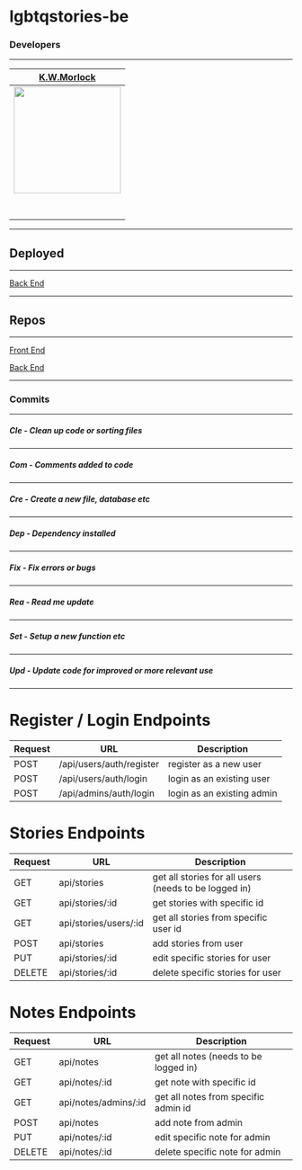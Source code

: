 # lgbtqstories-be

### Developers
---
|                                           [K.W.Morlock](https://github.com/kwmorlock)                    |
| :-------------------------------------------------------------------------------------------------------------------------------------: |
| [<img src="https://avatars2.githubusercontent.com/u/60933227?s=400&u=f59ad5c61c259364c66bac0a68407b138024c357&v=4" width = "190" />](https://github.com/kwmorlock) |
|                  [<img src="https://github.com/favicon.ico" width="15"> ](https://github.com/kwmorlock)                   |
|                                                [ <img src="https://static.licdn.com/sc/h/al2o9zrvru7aqj8e1x2rzsrca" width="15"> ](https://www.linkedin.com/in/kwmorlock/)    |
---
## Deployed

---

[Back End](https://lgbtqstories.herokuapp.com/)

---

## Repos

---

[Front End](https://github.com/kwmorlock/lgbtqstories-fe)

[Back End](https://github.com/kwmorlock/lgbtqstories-be)

---

### Commits
---
##### Cle - Clean up code or sorting files
---
##### Com - Comments added to code
---
##### Cre - Create a new file, database etc
---
##### Dep - Dependency installed
---
##### Fix - Fix errors or bugs
---
##### Rea - Read me update
---
##### Set - Setup a new function etc
---
##### Upd - Update code for improved or more relevant use
---

# Register / Login Endpoints
| Request | URL | Description |
| ------- | --- | ----------- |
| POST | /api/users/auth/register| register as a new user |
| POST | /api/users/auth/login | login as an existing user |
| POST | /api/admins/auth/login | login as an existing admin |

# Stories Endpoints
| Request | URL | Description |
| ------- | --- | ----------- |
| GET | api/stories | get all stories for all users (needs to be logged in) |
| GET | api/stories/:id | get stories with specific id |
| GET | api/stories/users/:id | get all stories from specific user id |
| POST | api/stories| add stories from user |
| PUT | api/stories/:id | edit specific stories for user |
| DELETE | api/stories/:id | delete specific stories for user |

# Notes Endpoints
| Request | URL | Description |
| ------- | --- | ----------- |
| GET | api/notes | get all notes (needs to be logged in) |
| GET | api/notes/:id | get note with specific id |
| GET | api/notes/admins/:id | get all notes from specific admin id |
| POST | api/notes | add note from admin |
| PUT | api/notes/:id | edit specific note for admin |
| DELETE | api/notes/:id | delete specific note for admin |



